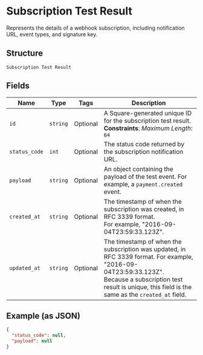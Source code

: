 
# Subscription Test Result

Represents the details of a webhook subscription, including notification URL,
event types, and signature key.

## Structure

`Subscription Test Result`

## Fields

| Name | Type | Tags | Description |
|  --- | --- | --- | --- |
| `id` | `string` | Optional | A Square-generated unique ID for the subscription test result.<br>**Constraints**: *Maximum Length*: `64` |
| `status_code` | `int` | Optional | The status code returned by the subscription notification URL. |
| `payload` | `string` | Optional | An object containing the payload of the test event. For example, a `payment.created` event. |
| `created_at` | `string` | Optional | The timestamp of when the subscription was created, in RFC 3339 format.<br>For example, "2016-09-04T23:59:33.123Z". |
| `updated_at` | `string` | Optional | The timestamp of when the subscription was updated, in RFC 3339 format. For example, "2016-09-04T23:59:33.123Z".<br>Because a subscription test result is unique, this field is the same as the `created_at` field. |

## Example (as JSON)

```json
{
  "status_code": null,
  "payload": null
}
```

